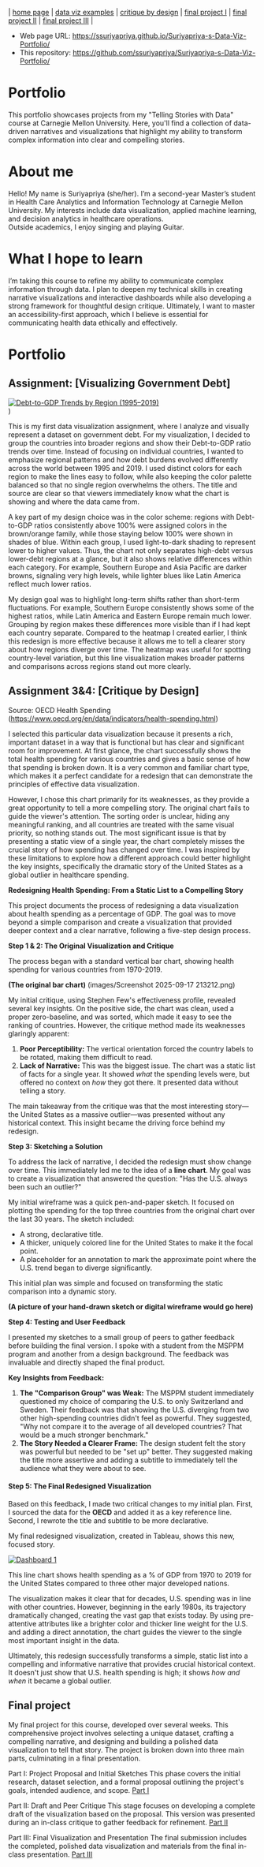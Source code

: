 | [home page](https://ssuriyapriya.github.io/Suriyapriya-s-Data-Viz-Portfolio/) | [data viz examples](dataviz-examples) | [critique by design](critique-by-design) | [final project I](final-project-part-one) | [final project II](final-project-part-two) | [final project III](final-project-part-three) |

- Web page URL: https://ssuriyapriya.github.io/Suriyapriya-s-Data-Viz-Portfolio/
- This repository: https://github.com/ssuriyapriya/Suriyapriya-s-Data-Viz-Portfolio/

# Portfolio
This portfolio showcases projects from my "Telling Stories with Data" course at Carnegie Mellon University. Here, you'll find a collection of data-driven narratives and visualizations that highlight my ability to transform complex information into clear and compelling stories.

# About me
Hello! My name is Suriyapriya (she/her). I’m a second-year Master’s student in Health Care Analytics and Information Technology at Carnegie Mellon University. My interests include data visualization, applied machine learning, and decision analytics in healthcare operations.  
Outside academics, I enjoy singing and playing Guitar.

# What I hope to learn
I’m taking this course to refine my ability to communicate complex information through data. I plan to deepen my technical skills in creating narrative visualizations and interactive dashboards while also developing a strong framework for thoughtful design critique. Ultimately, I want to master an accessibility-first approach, which I believe is essential for communicating health data ethically and effectively.

# Portfolio

## Assignment: [Visualizing Government Debt]
<div class='tableauPlaceholder' id='viz1757429101060' style='position: relative'><noscript><a href='#'><img alt='Debt-to-GDP Trends by Region (1995–2019) ' src='https:&#47;&#47;public.tableau.com&#47;static&#47;images&#47;De&#47;Debt-to-GDPTrendsbyRegion1995-2019&#47;Linechart&#47;1_rss.png' style='border: none' /></a></noscript><object class='tableauViz'  style='display:none;'><param name='host_url' value='https%3A%2F%2Fpublic.tableau.com%2F' /> <param name='embed_code_version' value='3' /> <param name='site_root' value='' /><param name='name' value='Debt-to-GDPTrendsbyRegion1995-2019&#47;Linechart' /><param name='tabs' value='no' /><param name='toolbar' value='yes' /><param name='static_image' value='https:&#47;&#47;public.tableau.com&#47;static&#47;images&#47;De&#47;Debt-to-GDPTrendsbyRegion1995-2019&#47;Linechart&#47;1.png' /> <param name='animate_transition' value='yes' /><param name='display_static_image' value='yes' /><param name='display_spinner' value='yes' /><param name='display_overlay' value='yes' /><param name='display_count' value='yes' /><param name='language' value='en-GB' /><param name='filter' value='publish=yes' /></object></div>                
<script type='text/javascript'>                    
  var divElement = document.getElementById('viz1757429101060');                    
  var vizElement = divElement.getElementsByTagName('object')[0];                    
  vizElement.style.width='100%';vizElement.style.height=(divElement.offsetWidth*0.75)+'px';                    
  var scriptElement = document.createElement('script');                    
  scriptElement.src = 'https://public.tableau.com/javascripts/api/viz_v1.js';                    
  vizElement.parentNode.insertBefore(scriptElement, vizElement);                
</script>)

This is my first data visualization assignment, where I analyze and visually represent a dataset on government debt. For my visualization, I decided to group the countries into broader regions and show their Debt-to-GDP ratio trends over time. Instead of focusing on individual countries, I wanted to emphasize regional patterns and how debt burdens evolved differently across the world between 1995 and 2019. I used distinct colors for each region to make the lines easy to follow, while also keeping the color palette balanced so that no single region overwhelms the others. The title and source are clear so that viewers immediately know what the chart is showing and where the data came from.

A key part of my design choice was in the color scheme: regions with Debt-to-GDP ratios consistently above 100% were assigned colors in the brown/orange family, while those staying below 100% were shown in shades of blue. Within each group, I used light-to-dark shading to represent lower to higher values. Thus, the chart not only separates high-debt versus lower-debt regions at a glance, but it also shows relative differences within each category. For example, Southern Europe and Asia Pacific are darker browns, signaling very high levels, while lighter blues like Latin America reflect much lower ratios.

My design goal was to highlight long-term shifts rather than short-term fluctuations. For example, Southern Europe consistently shows some of the highest ratios, while Latin America and Eastern Europe remain much lower. Grouping by region makes these differences more visible than if I had kept each country separate. Compared to the heatmap I created earlier, I think this redesign is more effective because it allows me to tell a clearer story about how regions diverge over time. The heatmap was useful for spotting country-level variation, but this line visualization makes broader patterns and comparisons across regions stand out more clearly.

## Assignment 3&4: [Critique by Design]
Source: OECD Health Spending (https://www.oecd.org/en/data/indicators/health-spending.html)

I selected this particular data visualization because it presents a rich, important dataset in a way that is functional but has clear and significant room for improvement. At first glance, the chart successfully shows the total health spending for various countries and gives a basic sense of how that spending is broken down. It is a very common and familiar chart type, which makes it a perfect candidate for a redesign that can demonstrate the principles of effective data visualization.

However, I chose this chart primarily for its weaknesses, as they provide a great opportunity to tell a more compelling story. The original chart fails to guide the viewer's attention. The sorting order is unclear, hiding any meaningful ranking, and all countries are treated with the same visual priority, so nothing stands out. The most significant issue is that by presenting a static view of a single year, the chart completely misses the crucial story of how spending has changed over time. I was inspired by these limitations to explore how a different approach could better highlight the key insights, specifically the dramatic story of the United States as a global outlier in healthcare spending.

**Redesigning Health Spending: From a Static List to a Compelling Story**

This project documents the process of redesigning a data visualization about health spending as a percentage of GDP. The goal was to move beyond a simple comparison and create a visualization that provided deeper context and a clear narrative, following a five-step design process.

**Step 1 & 2: The Original Visualization and Critique**

The process began with a standard vertical bar chart, showing health spending for various countries from 1970-2019.

**(The original bar chart)** (images/Screenshot 2025-09-17 213212.png)

My initial critique, using Stephen Few's effectiveness profile, revealed several key insights. On the positive side, the chart was clean, used a proper zero-baseline, and was sorted, which made it easy to see the ranking of countries. However, the critique method made its weaknesses glaringly apparent:

1. **Poor Perceptibility:** The vertical orientation forced the country labels to be rotated, making them difficult to read.
1. **Lack of Narrative:** This was the biggest issue. The chart was a static list of facts for a single year. It showed *what* the spending levels were, but offered no context on *how* they got there. It presented data without telling a story.

The main takeaway from the critique was that the most interesting story—the United States as a massive outlier—was presented without any historical context. This insight became the driving force behind my redesign.

**Step 3: Sketching a Solution**

To address the lack of narrative, I decided the redesign must show change over time. This immediately led me to the idea of a **line chart**. My goal was to create a visualization that answered the question: "Has the U.S. always been such an outlier?"

My initial wireframe was a quick pen-and-paper sketch. It focused on plotting the spending for the top three countries from the original chart over the last 30 years. The sketch included:
* A strong, declarative title.
* A thicker, uniquely colored line for the United States to make it the focal point.
* A placeholder for an annotation to mark the approximate point where the U.S. trend began to diverge significantly.

This initial plan was simple and focused on transforming the static comparison into a dynamic story.

**(A picture of your hand-drawn sketch or digital wireframe would go here)**

**Step 4: Testing and User Feedback**

I presented my sketches to a small group of peers to gather feedback before building the final version. I spoke with a student from the MSPPM program and another from a design background. The feedback was invaluable and directly shaped the final product.

**Key Insights from Feedback:**

1.  **The "Comparison Group" was Weak:** The MSPPM student immediately questioned my choice of comparing the U.S. to only Switzerland and Sweden. Their feedback was that showing the U.S. diverging from two other high-spending countries didn't feel as powerful. They suggested, "Why not compare it to the average of all developed countries? That would be a much stronger benchmark."
2.  **The Story Needed a Clearer Frame:** The design student felt the story was powerful but needed to be "set up" better. They suggested making the title more assertive and adding a subtitle to immediately tell the audience what they were about to see.

#### **Step 5: The Final Redesigned Visualization**

Based on this feedback, I made two critical changes to my initial plan. First, I sourced the data for the **OECD** and added it as a key reference line. Second, I rewrote the title and subtitle to be more declarative.

My final redesigned visualization, created in Tableau, shows this new, focused story.

<div class='tableauPlaceholder' id='viz1758158997524' style='position: relative'><noscript><a href='#'><img alt='Dashboard 1 ' src='https:&#47;&#47;public.tableau.com&#47;static&#47;images&#47;GM&#47;GMQ5S4MRN&#47;1_rss.png' style='border: none' /></a></noscript><object class='tableauViz'  style='display:none;'><param name='host_url' value='https%3A%2F%2Fpublic.tableau.com%2F' /> <param name='embed_code_version' value='3' /> <param name='path' value='shared&#47;GMQ5S4MRN' /> <param name='toolbar' value='yes' /><param name='static_image' value='https:&#47;&#47;public.tableau.com&#47;static&#47;images&#47;GM&#47;GMQ5S4MRN&#47;1.png' /> <param name='animate_transition' value='yes' /><param name='display_static_image' value='yes' /><param name='display_spinner' value='yes' /><param name='display_overlay' value='yes' /><param name='display_count' value='yes' /><param name='language' value='en-GB' /><param name='filter' value='publish=yes' /></object></div>                
<script type='text/javascript'>                    
  var divElement = document.getElementById('viz1758158997524');                    
  var vizElement = divElement.getElementsByTagName('object')[0];                    
  if ( divElement.offsetWidth > 800 ) { vizElement.style.width='1600px';vizElement.style.height='1027px';} 
  else if ( divElement.offsetWidth > 500 ) { vizElement.style.width='1600px';vizElement.style.height='1027px';} 
  else { vizElement.style.width='100%';vizElement.style.height='1727px';}                     
  var scriptElement = document.createElement('script');                    
  scriptElement.src = 'https://public.tableau.com/javascripts/api/viz_v1.js';                    
  vizElement.parentNode.insertBefore(scriptElement, vizElement);                
</script>

This line chart shows health spending as a % of GDP from 1970 to 2019 for the United States compared to three other major developed nations.

The visualization makes it clear that for decades, U.S. spending was in line with other countries. However, beginning in the early 1980s, its trajectory dramatically changed, creating the vast gap that exists today. By using pre-attentive attributes like a brighter color and thicker line weight for the U.S. and adding a direct annotation, the chart guides the viewer to the single most important insight in the data.

Ultimately, this redesign successfully transforms a simple, static list into a compelling and informative narrative that provides crucial historical context. It doesn't just show that U.S. health spending is high; it shows *how and when* it became a global outlier.

## Final project
My final project for this course, developed over several weeks. This comprehensive project involves selecting a unique dataset, crafting a compelling narrative, and designing and building a polished data visualization to tell that story. The project is broken down into three main parts, culminating in a final presentation.

Part I: Project Proposal and Initial Sketches
This phase covers the initial research, dataset selection, and a formal proposal outlining the project's goals, intended audience, and scope.
[Part I](final-project-part-one)

Part II: Draft and Peer Critique
This stage focuses on developing a complete draft of the visualization based on the proposal. This version was presented during an in-class critique to gather feedback for refinement.
[Part II](final-project-part-two)

Part III: Final Visualization and Presentation
The final submission includes the completed, polished data visualization and materials from the final in-class presentation.
[Part III](final-project-part-three)



